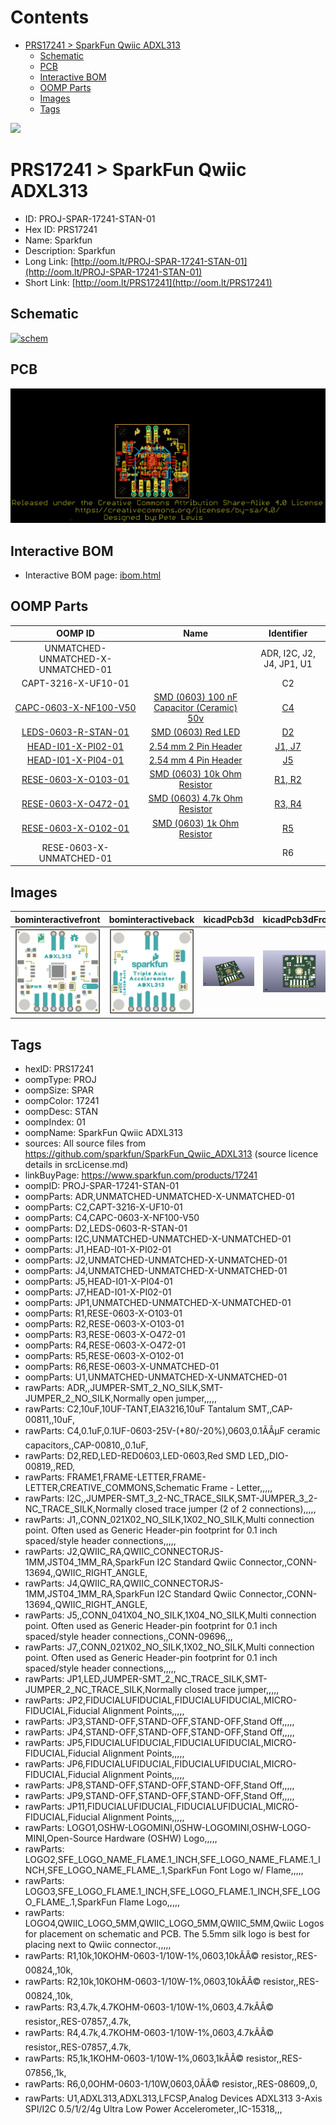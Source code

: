 



Contents
========

* [PRS17241 > SparkFun Qwiic ADXL313](#prs17241--sparkfun-qwiic-adxl313)
	* [Schematic](#schematic)
	* [PCB](#pcb)
	* [Interactive BOM](#interactive-bom)
	* [OOMP Parts](#oomp-parts)
	* [Images](#images)
	* [Tags](#tags)
  
![][im]
# PRS17241 > SparkFun Qwiic ADXL313

- ID: PROJ-SPAR-17241-STAN-01
- Hex ID: PRS17241
- Name: Sparkfun
- Description: Sparkfun
- Long Link: [http://oom.lt/PROJ-SPAR-17241-STAN-01](http://oom.lt/PROJ-SPAR-17241-STAN-01)
- Short Link: [http://oom.lt/PRS17241](http://oom.lt/PRS17241)

## Schematic
  
[![schem](eagleSchemImage.png)](eagleSchemImage.png)
## PCB
  
[![pcb](eagleImage.png)](eagleImage.png)
## Interactive BOM

- Interactive BOM page: [ibom.html](https://htmlpreview.github.io/?https://github.com/oomlout/oomlout_OOMP_projects/blob/main/PROJ-SPAR-17241-STAN-01/kicad/bom/ibom.html)

## OOMP Parts
  

|OOMP ID|Name|Identifier|
| :---: | :---: | :---: |
|UNMATCHED-UNMATCHED-X-UNMATCHED-01||ADR, I2C, J2, J4, JP1, U1|
|CAPT-3216-X-UF10-01||C2|
|[CAPC-0603-X-NF100-V50](https://github.com/oomlout/oomlout_OOMP_parts/tree/main/CAPC-0603-X-NF100-V50/)|[SMD (0603) 100 nF Capacitor (Ceramic) 50v](https://github.com/oomlout/oomlout_OOMP_parts/tree/main/CAPC-0603-X-NF100-V50/)|[C4](https://github.com/oomlout/oomlout_OOMP_parts/tree/main/CAPC-0603-X-NF100-V50/)|
|[LEDS-0603-R-STAN-01](https://github.com/oomlout/oomlout_OOMP_parts/tree/main/LEDS-0603-R-STAN-01/)|[SMD (0603) Red LED](https://github.com/oomlout/oomlout_OOMP_parts/tree/main/LEDS-0603-R-STAN-01/)|[D2](https://github.com/oomlout/oomlout_OOMP_parts/tree/main/LEDS-0603-R-STAN-01/)|
|[HEAD-I01-X-PI02-01](https://github.com/oomlout/oomlout_OOMP_parts/tree/main/HEAD-I01-X-PI02-01/)|[2.54 mm 2 Pin Header](https://github.com/oomlout/oomlout_OOMP_parts/tree/main/HEAD-I01-X-PI02-01/)|[J1, J7](https://github.com/oomlout/oomlout_OOMP_parts/tree/main/HEAD-I01-X-PI02-01/)|
|[HEAD-I01-X-PI04-01](https://github.com/oomlout/oomlout_OOMP_parts/tree/main/HEAD-I01-X-PI04-01/)|[2.54 mm 4 Pin Header](https://github.com/oomlout/oomlout_OOMP_parts/tree/main/HEAD-I01-X-PI04-01/)|[J5](https://github.com/oomlout/oomlout_OOMP_parts/tree/main/HEAD-I01-X-PI04-01/)|
|[RESE-0603-X-O103-01](https://github.com/oomlout/oomlout_OOMP_parts/tree/main/RESE-0603-X-O103-01/)|[SMD (0603) 10k Ohm Resistor](https://github.com/oomlout/oomlout_OOMP_parts/tree/main/RESE-0603-X-O103-01/)|[R1, R2](https://github.com/oomlout/oomlout_OOMP_parts/tree/main/RESE-0603-X-O103-01/)|
|[RESE-0603-X-O472-01](https://github.com/oomlout/oomlout_OOMP_parts/tree/main/RESE-0603-X-O472-01/)|[SMD (0603) 4.7k Ohm Resistor](https://github.com/oomlout/oomlout_OOMP_parts/tree/main/RESE-0603-X-O472-01/)|[R3, R4](https://github.com/oomlout/oomlout_OOMP_parts/tree/main/RESE-0603-X-O472-01/)|
|[RESE-0603-X-O102-01](https://github.com/oomlout/oomlout_OOMP_parts/tree/main/RESE-0603-X-O102-01/)|[SMD (0603) 1k Ohm Resistor](https://github.com/oomlout/oomlout_OOMP_parts/tree/main/RESE-0603-X-O102-01/)|[R5](https://github.com/oomlout/oomlout_OOMP_parts/tree/main/RESE-0603-X-O102-01/)|
|RESE-0603-X-UNMATCHED-01||R6|

## Images
  
  

|bominteractivefront|bominteractiveback|kicadPcb3d|kicadPcb3dFront|kicadPcb3dBack|eagleImage|eagleSchemImage|pcbdraw|pcbdrawback|
| :---: | :---: | :---: | :---: | :---: | :---: | :---: | :---: | :---: |
|[![bominteractivefront](bomFront_140.png)](bomFront.png)|[![bominteractiveback](bomBack_140.png)](bomBack.png)|[![kicadPcb3d](kicadPcb3d_140.png)](kicadPcb3d.png)|[![kicadPcb3dFront](kicadPcb3dFront_140.png)](kicadPcb3dFront.png)|[![kicadPcb3dBack](kicadPcb3dBack_140.png)](kicadPcb3dBack.png)|[![eagleImage](eagleImage_140.png)](eagleImage.png)|[![eagleSchemImage](eagleSchemImage_140.png)](eagleSchemImage.png)|[![pcbdraw](pcbdraw_140.png)](pcbdraw.png)|[![pcbdrawback](pcbdrawBack_140.png)](pcbdrawBack.png)|

## Tags

- hexID: PRS17241
- oompType: PROJ
- oompSize: SPAR
- oompColor: 17241
- oompDesc: STAN
- oompIndex: 01
- oompName: SparkFun Qwiic ADXL313
- sources: All source files from https://github.com/sparkfun/SparkFun_Qwiic_ADXL313 (source licence details in srcLicense.md)
- linkBuyPage: https://www.sparkfun.com/products/17241
- oompID: PROJ-SPAR-17241-STAN-01
- oompParts: ADR,UNMATCHED-UNMATCHED-X-UNMATCHED-01
- oompParts: C2,CAPT-3216-X-UF10-01
- oompParts: C4,CAPC-0603-X-NF100-V50
- oompParts: D2,LEDS-0603-R-STAN-01
- oompParts: I2C,UNMATCHED-UNMATCHED-X-UNMATCHED-01
- oompParts: J1,HEAD-I01-X-PI02-01
- oompParts: J2,UNMATCHED-UNMATCHED-X-UNMATCHED-01
- oompParts: J4,UNMATCHED-UNMATCHED-X-UNMATCHED-01
- oompParts: J5,HEAD-I01-X-PI04-01
- oompParts: J7,HEAD-I01-X-PI02-01
- oompParts: JP1,UNMATCHED-UNMATCHED-X-UNMATCHED-01
- oompParts: R1,RESE-0603-X-O103-01
- oompParts: R2,RESE-0603-X-O103-01
- oompParts: R3,RESE-0603-X-O472-01
- oompParts: R4,RESE-0603-X-O472-01
- oompParts: R5,RESE-0603-X-O102-01
- oompParts: R6,RESE-0603-X-UNMATCHED-01
- oompParts: U1,UNMATCHED-UNMATCHED-X-UNMATCHED-01
- rawParts: ADR,,JUMPER-SMT_2_NO_SILK,SMT-JUMPER_2_NO_SILK,Normally open jumper,,,,,
- rawParts: C2,10uF,10UF-TANT,EIA3216,10uF Tantalum SMT,,CAP-00811,,10uF,
- rawParts: C4,0.1uF,0.1UF-0603-25V-(+80/-20%),0603,0.1ÃÂµF ceramic capacitors,,CAP-00810,,0.1uF,
- rawParts: D2,RED,LED-RED0603,LED-0603,Red SMD LED,,DIO-00819,,RED,
- rawParts: FRAME1,FRAME-LETTER,FRAME-LETTER,CREATIVE_COMMONS,Schematic Frame - Letter,,,,,
- rawParts: I2C,,JUMPER-SMT_3_2-NC_TRACE_SILK,SMT-JUMPER_3_2-NC_TRACE_SILK,Normally closed trace jumper (2 of 2 connections),,,,,
- rawParts: J1,,CONN_021X02_NO_SILK,1X02_NO_SILK,Multi connection point. Often used as Generic Header-pin footprint for 0.1 inch spaced/style header connections,,,,,
- rawParts: J2,QWIIC_RA,QWIIC_CONNECTORJS-1MM,JST04_1MM_RA,SparkFun I2C Standard Qwiic Connector,,CONN-13694,,QWIIC_RIGHT_ANGLE,
- rawParts: J4,QWIIC_RA,QWIIC_CONNECTORJS-1MM,JST04_1MM_RA,SparkFun I2C Standard Qwiic Connector,,CONN-13694,,QWIIC_RIGHT_ANGLE,
- rawParts: J5,,CONN_041X04_NO_SILK,1X04_NO_SILK,Multi connection point. Often used as Generic Header-pin footprint for 0.1 inch spaced/style header connections,,CONN-09696,,,
- rawParts: J7,,CONN_021X02_NO_SILK,1X02_NO_SILK,Multi connection point. Often used as Generic Header-pin footprint for 0.1 inch spaced/style header connections,,,,,
- rawParts: JP1,LED,JUMPER-SMT_2_NC_TRACE_SILK,SMT-JUMPER_2_NC_TRACE_SILK,Normally closed trace jumper,,,,,
- rawParts: JP2,FIDUCIALUFIDUCIAL,FIDUCIALUFIDUCIAL,MICRO-FIDUCIAL,Fiducial Alignment Points,,,,,
- rawParts: JP3,STAND-OFF,STAND-OFF,STAND-OFF,Stand Off,,,,,
- rawParts: JP4,STAND-OFF,STAND-OFF,STAND-OFF,Stand Off,,,,,
- rawParts: JP5,FIDUCIALUFIDUCIAL,FIDUCIALUFIDUCIAL,MICRO-FIDUCIAL,Fiducial Alignment Points,,,,,
- rawParts: JP6,FIDUCIALUFIDUCIAL,FIDUCIALUFIDUCIAL,MICRO-FIDUCIAL,Fiducial Alignment Points,,,,,
- rawParts: JP8,STAND-OFF,STAND-OFF,STAND-OFF,Stand Off,,,,,
- rawParts: JP9,STAND-OFF,STAND-OFF,STAND-OFF,Stand Off,,,,,
- rawParts: JP11,FIDUCIALUFIDUCIAL,FIDUCIALUFIDUCIAL,MICRO-FIDUCIAL,Fiducial Alignment Points,,,,,
- rawParts: LOGO1,OSHW-LOGOMINI,OSHW-LOGOMINI,OSHW-LOGO-MINI,Open-Source Hardware (OSHW) Logo,,,,,
- rawParts: LOGO2,SFE_LOGO_NAME_FLAME.1_INCH,SFE_LOGO_NAME_FLAME.1_INCH,SFE_LOGO_NAME_FLAME_.1,SparkFun Font Logo w/ Flame,,,,,
- rawParts: LOGO3,SFE_LOGO_FLAME.1_INCH,SFE_LOGO_FLAME.1_INCH,SFE_LOGO_FLAME_.1,SparkFun Flame Logo,,,,,
- rawParts: LOGO4,QWIIC_LOGO_5MM,QWIIC_LOGO_5MM,QWIIC_5MM,Qwiic Logos for placement on schematic and PCB. The 5.5mm silk logo is best for placing next to Qwiic connector.,,,,,
- rawParts: R1,10k,10KOHM-0603-1/10W-1%,0603,10kÃÂ© resistor,,RES-00824,,10k,
- rawParts: R2,10k,10KOHM-0603-1/10W-1%,0603,10kÃÂ© resistor,,RES-00824,,10k,
- rawParts: R3,4.7k,4.7KOHM-0603-1/10W-1%,0603,4.7kÃÂ© resistor,,RES-07857,,4.7k,
- rawParts: R4,4.7k,4.7KOHM-0603-1/10W-1%,0603,4.7kÃÂ© resistor,,RES-07857,,4.7k,
- rawParts: R5,1k,1KOHM-0603-1/10W-1%,0603,1kÃÂ© resistor,,RES-07856,,1k,
- rawParts: R6,0,0OHM-0603-1/10W,0603,0ÃÂ© resistor,,RES-08609,,0,
- rawParts: U1,ADXL313,ADXL313,LFCSP,Analog Devices ADXL313 3-Axis SPI/I2C 0.5/1/2/4g Ultra Low Power Accelerometer,,IC-15318,,,



[im]: kicadPcb3d_450.png
